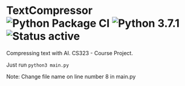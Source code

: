 # TextCompressor ![Python Package CI](../../workflows/Python%20package/badge.svg) ![Python 3.7.1](https://img.shields.io/badge/Python-3.7.1-blue.svg) ![Status active](https://img.shields.io/badge/Status-active%20development-2eb3c1.svg) 
Compressing text with AI. CS323 - Course Project.

Just run ```python3 main.py```

Note: Change file name on line number 8 in main.py
